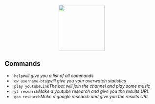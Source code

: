 
<p align="center"> 
<img src="https://media.discordapp.net/attachments/453638831481290769/453871226360692738/botbot.png?width=599&height=630" width="150">
</p>

<h2>Commands</h2>
<ul>
  <li><code>!help</code><i>will give you a list of all commands</i>
  <li><code>!ow username-btag</code><i>will give you your overwatch statistics</i>
  <li><code>!play youtubeLink</code><i>The bot will join the channel and play some music</i>
  <li><code>!yt research</code><i>Make a youtube research and give you the results URL</i>
  <li><code>!goo research</code><i>Make a google research and give you the results URL</i>
</ul>

